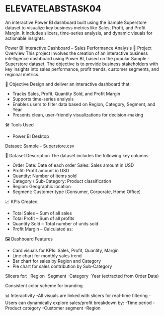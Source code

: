 # ELEVATELABSTASK04
An interactive Power BI dashboard built using the Sample Superstore dataset to visualize key business metrics like Sales, Profit, and Profit Margin. It includes slicers, time-series analysis, and dynamic visuals for actionable insights.

Power BI Interactive Dashboard – Sales Performance Analysis
📝 Project Overview
This project involves the creation of an interactive business intelligence dashboard using Power BI, based on the popular Sample - Superstore dataset. The objective is to provide business stakeholders with key insights into sales performance, profit trends, customer segments, and regional metrics.

🎯 Objective
Design and deliver an interactive dashboard that:
- Tracks Sales, Profit, Quantity Sold, and Profit Margin
- Supports time-series analysis
- Enables users to filter data based on Region, Category, Segment, and Year
- Presents clean, user-friendly visualizations for decision-making

🛠 Tools Used
- Power BI Desktop

Dataset: Sample - Superstore.csv

📁 Dataset Description
The dataset includes the following key columns:
- Order Date: Date of each order Sales: Sales amount in USD
- Profit: Profit amount in USD
- Quantity: Number of items sold
- Category / Sub-Category: Product classification
- Region: Geographic location
- Segment: Customer type (Consumer, Corporate, Home Office)

📈 KPIs Created
- Total Sales – Sum of all sales
- Total Profit – Sum of all profits
- Quantity Sold – Total number of units sold
- Profit Margin – Calculated as:

🖼️ Dashboard Features
- Card visuals for KPIs: Sales, Profit, Quantity, Margin
- Line chart for monthly sales trend
- Bar chart for sales by Region and Category
- Pie chart for sales contribution by Sub-Category

Slicers for:
-Region
-Segment
-Category
-Year (extracted from Order Date)

Consistent color scheme for branding

📊 Interactivity
-All visuals are linked with slicers for real-time filtering
-Users can dynamically explore sales/profit breakdown by:
-Time period
-Product category
-Customer segment
-Region

